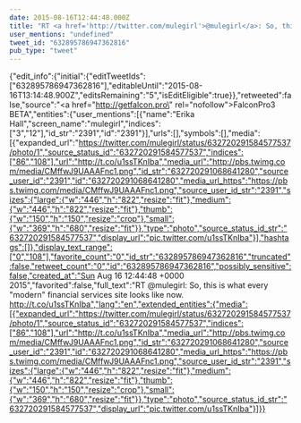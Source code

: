 ```yaml
---
date: 2015-08-16T12:44:48.000Z
title: "RT <a href='http://twitter.com/mulegirl'>@mulegirl</a>: So, this is what every modern financial services site looks like now. http://t.co/u1ssTKnIba″"
user_mentions: "undefined"
tweet_id: "632895786947362816"
pub_type: "tweet"
---
```

{"edit_info":{"initial":{"editTweetIds":["632895786947362816"],"editableUntil":"2015-08-16T13:14:48.900Z","editsRemaining":"5","isEditEligible":true}},"retweeted":false,"source":"<a href=\"http://getfalcon.pro\" rel=\"nofollow\">FalconPro3 BETA</a>","entities":{"user_mentions":[{"name":"Erika Hall","screen_name":"mulegirl","indices":["3","12"],"id_str":"2391","id":"2391"}],"urls":[],"symbols":[],"media":[{"expanded_url":"https://twitter.com/mulegirl/status/632720291584577537/photo/1","source_status_id":"632720291584577537","indices":["86","108"],"url":"http://t.co/u1ssTKnIba","media_url":"http://pbs.twimg.com/media/CMffwJ9UAAAFnc1.png","id_str":"632720291068641280","source_user_id":"2391","id":"632720291068641280","media_url_https":"https://pbs.twimg.com/media/CMffwJ9UAAAFnc1.png","source_user_id_str":"2391","sizes":{"large":{"w":"446","h":"822","resize":"fit"},"medium":{"w":"446","h":"822","resize":"fit"},"thumb":{"w":"150","h":"150","resize":"crop"},"small":{"w":"369","h":"680","resize":"fit"}},"type":"photo","source_status_id_str":"632720291584577537","display_url":"pic.twitter.com/u1ssTKnIba"}],"hashtags":[]},"display_text_range":["0","108"],"favorite_count":"0","id_str":"632895786947362816","truncated":false,"retweet_count":"0","id":"632895786947362816","possibly_sensitive":false,"created_at":"Sun Aug 16 12:44:48 +0000 2015","favorited":false,"full_text":"RT @mulegirl: So, this is what every \"modern\" financial services site looks like now. http://t.co/u1ssTKnIba","lang":"en","extended_entities":{"media":[{"expanded_url":"https://twitter.com/mulegirl/status/632720291584577537/photo/1","source_status_id":"632720291584577537","indices":["86","108"],"url":"http://t.co/u1ssTKnIba","media_url":"http://pbs.twimg.com/media/CMffwJ9UAAAFnc1.png","id_str":"632720291068641280","source_user_id":"2391","id":"632720291068641280","media_url_https":"https://pbs.twimg.com/media/CMffwJ9UAAAFnc1.png","source_user_id_str":"2391","sizes":{"large":{"w":"446","h":"822","resize":"fit"},"medium":{"w":"446","h":"822","resize":"fit"},"thumb":{"w":"150","h":"150","resize":"crop"},"small":{"w":"369","h":"680","resize":"fit"}},"type":"photo","source_status_id_str":"632720291584577537","display_url":"pic.twitter.com/u1ssTKnIba"}]}}

